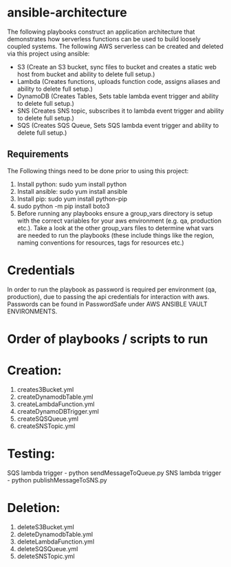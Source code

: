 # ansible-architecture
The following playbooks construct an application architecture that demonstrates how serverless functions can be used to build loosely coupled systems.
The following AWS serverless can be created and deleted via this project using ansible:

- S3 (Create an S3 bucket, sync files to bucket and creates a static web host from bucket and ability to delete full setup.)
- Lambda (Creates functions, uploads function code, assigns aliases and ability to delete full setup.)
- DynamoDB (Creates Tables, Sets table lambda event trigger and ability to delete full setup.)
- SNS (Creates SNS topic, subscribes it to lambda event trigger and ability to delete full setup.)
- SQS (Creates SQS Queue, Sets SQS lambda event trigger and ability to delete full setup.)

## Requirements
The Following things need to be done prior to using this project:

1. Install python: sudo yum install python 
2. Install ansible: sudo yum install ansible
3. Install pip:  sudo yum install python-pip
4. sudo python -m pip install boto3
5. Before running any playbooks ensure a group_vars directory is setup with the correct variables for your aws environment (e.g. qa, production etc.). Take a look at the other group_vars files to determine what vars are needed to run the playbooks (these include things like the region, naming conventions for resources, tags for resources etc.)

# Credentials
In order to run the playbook as password is required per environment (qa, production), due to passing the api credentials for interaction with aws. Passwords can be found in PasswordSafe under AWS ANSIBLE VAULT ENVIRONMENTS.

# Order of playbooks / scripts to run

# Creation:
1. creates3Bucket.yml
2. createDynamodbTable.yml
3. createLambdaFunction.yml
4. createDynamoDBTrigger.yml
5. createSQSQueue.yml
6. createSNSTopic.yml

# Testing:
SQS lambda trigger - python sendMessageToQueue.py
SNS lambda trigger - python publishMessageToSNS.py


# Deletion:
1. deleteS3Bucket.yml
2. deleteDynamodbTable.yml
3. deleteLambdaFunction.yml
4. deleteSQSQueue.yml
5. deleteSNSTopic.yml

